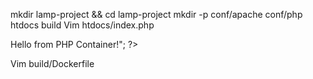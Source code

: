 mkdir lamp-project && cd lamp-project
mkdir -p conf/apache conf/php htdocs build
Vim htdocs/index.php
<?php
phpinfo();
echo "<h1>Hello from PHP Container!</h1>";
?>
Vim build/Dockerfile

